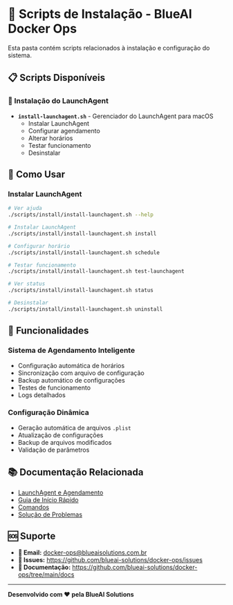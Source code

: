 # 🚀 Scripts de Instalação - BlueAI Docker Ops

Esta pasta contém scripts relacionados à instalação e configuração do sistema.

## 📋 Scripts Disponíveis

### **🔧 Instalação do LaunchAgent**
- **`install-launchagent.sh`** - Gerenciador do LaunchAgent para macOS
  - Instalar LaunchAgent
  - Configurar agendamento
  - Alterar horários
  - Testar funcionamento
  - Desinstalar

## 🚀 Como Usar

### **Instalar LaunchAgent**
```bash
# Ver ajuda
./scripts/install/install-launchagent.sh --help

# Instalar LaunchAgent
./scripts/install/install-launchagent.sh install

# Configurar horário
./scripts/install/install-launchagent.sh schedule

# Testar funcionamento
./scripts/install/install-launchagent.sh test-launchagent

# Ver status
./scripts/install/install-launchagent.sh status

# Desinstalar
./scripts/install/install-launchagent.sh uninstall
```

## 🎯 Funcionalidades

### **Sistema de Agendamento Inteligente**
- Configuração automática de horários
- Sincronização com arquivo de configuração
- Backup automático de configurações
- Testes de funcionamento
- Logs detalhados

### **Configuração Dinâmica**
- Geração automática de arquivos `.plist`
- Atualização de configurações
- Backup de arquivos modificados
- Validação de parâmetros

## 📚 Documentação Relacionada

- [LaunchAgent e Agendamento](../../docs/launchagent.md)
- [Guia de Início Rápido](../../docs/guia-inicio-rapido.md)
- [Comandos](../../docs/comandos.md)
- [Solução de Problemas](../../docs/solucao-problemas.md)

## 🆘 Suporte

- **📧 Email:** docker-ops@blueaisolutions.com.br
- **🐛 Issues:** https://github.com/blueai-solutions/docker-ops/issues
- **📖 Documentação:** https://github.com/blueai-solutions/docker-ops/tree/main/docs

---

**Desenvolvido com ❤️ pela BlueAI Solutions**
